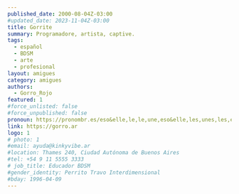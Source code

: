 ```yaml
---
published_date: 2000-08-04Z-03:00
#updated_date: 2023-11-04Z-03:00
title: Gorrite
summary: Programadore, artista, captive.
tags:
  - español
  - BDSM
  - arte
  - profesional
layout: amigues
category: amigues
authors:
  - Gorro_Rojo
featured: 1
#force_unlisted: false
#force_unpublished: false
pronoun: https://pronombr.es/eso&elle,le,le,une,eso&elle,les,unes,les,e,co,
link: https://gorro.ar
logo: 1
# photo: 1
#email: ayuda@kinkyvibe.ar
#location: Thames 240, Ciudad Autónoma de Buenos Aires
#tel: +54 9 11 5555 3333
# job_title: Educador BDSM
#gender_identity: Perrito Travo Interdimensional
#bday: 1996-04-09
---
```


